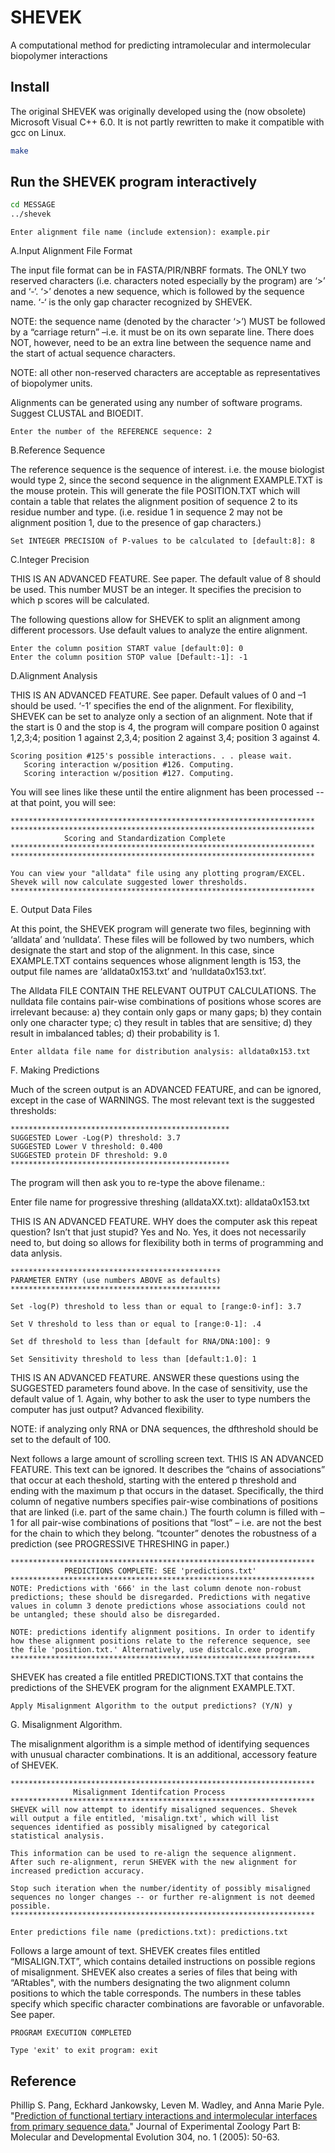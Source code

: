 # SHEVEK #
A computational method for predicting intramolecular and intermolecular biopolymer interactions

## Install ##
The original SHEVEK was originally developed using the (now obsolete) Microsoft Visual C++ 6.0. It is not partly rewritten to make it compatible with gcc on Linux.
```bash
make
```

## Run the SHEVEK program interactively ##

```bash
cd MESSAGE
../shevek
```
```
Enter alignment file name (include extension): example.pir
```

A.Input Alignment File Format

The input file format can be in FASTA/PIR/NBRF formats. The ONLY two reserved characters (i.e. characters noted especially by the program) are ‘>’ and ‘-‘. ‘>’ denotes a new sequence, which is followed by the sequence name. ‘-‘ is the only gap character recognized by SHEVEK.

NOTE: the sequence name (denoted by the character ‘>’) MUST be followed by a “carriage return” –i.e. it must be on its own separate line. There does NOT, however, need to be an extra line between the sequence name and the start of actual sequence characters. 

NOTE: all other non-reserved characters are acceptable as representatives of biopolymer units. 

Alignments can be generated using any number of software programs. Suggest CLUSTAL and BIOEDIT.

```
Enter the number of the REFERENCE sequence: 2
```

B.Reference Sequence

The reference sequence is the sequence of interest. i.e. the mouse biologist would type 2, since the second sequence in the alignment EXAMPLE.TXT is the mouse protein. This will generate the file POSITION.TXT which will contain a table that relates the alignment position of sequence 2 to its residue number and type. (i.e. residue 1 in sequence 2 may not be alignment position 1, due to the presence of gap characters.)

```
Set INTEGER PRECISION of P-values to be calculated to [default:8]: 8
```

C.Integer Precision

THIS IS AN ADVANCED FEATURE. See paper. The default value of 8 should be used. This number MUST be an integer. It specifies the precision to which p scores will be calculated. 

 The following questions allow for SHEVEK to split an
 alignment among different processors. Use default values
 to analyze the entire alignment.

```
Enter the column position START value [default:0]: 0
Enter the column position STOP value [Default:-1]: -1
```

D.Alignment Analysis

THIS IS AN ADVANCED FEATURE. See paper. Default values of 0 and –1 should be used. ‘-1’ specifies the end of the alignment. For flexibility, SHEVEK can be set to analyze only a section of an alignment. Note that if the start is 0 and the stop is 4, the program will compare position 0 against 1,2,3;4; position 1 against 2,3,4; position 2 against 3,4; position 3 against 4.

```
Scoring position #125's possible interactions. . . please wait.
   Scoring interaction w/position #126. Computing.
   Scoring interaction w/position #127. Computing.
```

You will see lines like these  until the entire alignment has been processed -- at that point, you will see:

```
********************************************************************
********************************************************************
            Scoring and Standardization Complete
********************************************************************
********************************************************************

You can view your "alldata" file using any plotting program/EXCEL.
Shevek will now calculate suggested lower thresholds.
********************************************************************
```

E. Output Data Files

At this point, the SHEVEK program will generate two files, beginning with ‘alldata’ and ‘nulldata’. These files will be followed by two numbers, which designate the start and stop of the alignment. In this case, since EXAMPLE.TXT contains sequences whose alignment length is 153, the output file names are ‘alldata0x153.txt’ and ‘nulldata0x153.txt’.

The Alldata FILE CONTAIN THE RELEVANT OUTPUT CALCULATIONS. The nulldata file contains pair-wise combinations of positions whose scores are irrelevant because: a) they contain only gaps or many gaps; b) they contain only one character type; c) they result in tables that are sensitive; d) they result in imbalanced tables; d) their probability is 1.

```
Enter alldata file name for distribution analysis: alldata0x153.txt
```

F. Making Predictions

Much of the screen output is an ADVANCED FEATURE, and can be ignored, except in the case of WARNINGS. The most relevant text is the suggested thresholds:

```
*************************************************
SUGGESTED Lower -Log(P) threshold: 3.7
SUGGESTED Lower V threshold: 0.400
SUGGESTED protein DF threshold: 9.0
*************************************************
```

The program will then ask you to re-type the above filename.:

Enter file name for progressive threshing (alldataXX.txt):  alldata0x153.txt

THIS IS AN ADVANCED FEATURE. WHY does the computer ask this repeat question? Isn’t that just stupid? Yes and No. Yes, it does not necessarily need to, but doing so allows for flexibility both in terms of programming and data anlysis. 

```
***********************************************
PARAMETER ENTRY (use numbers ABOVE as defaults)
***********************************************

Set -log(P) threshold to less than or equal to [range:0-inf]: 3.7

Set V threshold to less than or equal to [range:0-1]: .4

Set df threshold to less than [default for RNA/DNA:100]: 9

Set Sensitivity threshold to less than [default:1.0]: 1
```

THIS IS AN ADVANCED FEATURE. ANSWER these questions using the SUGGESTED parameters found above. In the case of sensitivity, use the default value of 1. Again, why bother to ask the user to type numbers the computer has just output? Advanced flexibility.

NOTE: if analyzing only  RNA or DNA sequences, the dfthreshold should be set to the default of 100.

Next follows a large amount of scrolling screen text. THIS IS AN ADVANCED FEATURE. This text can be ignored. It describes the “chains of associations” that occur at each theshold, starting with the entered p threshold and ending with the maximum p that occurs in the dataset.  Specifically, the third column of negative numbers specifies pair-wise combinations of positions that are linked (i.e. part of the same chain.) The fourth column is filled with –1 for all pair-wise combinations of positions that “lost” – i.e. are not the best for the chain to which they belong. “tcounter” denotes the robustness of a prediction (see PROGRESSIVE THRESHING in paper.)

```
********************************************************************
            PREDICTIONS COMPLETE: SEE 'predictions.txt'
********************************************************************
NOTE: Predictions with '666' in the last column denote non-robust
predictions; these should be disregarded. Predictions with negative
values in column 3 denote predictions whose associations could not
be untangled; these should also be disregarded.

NOTE: predictions identify alignment positions. In order to identify
how these alignment positions relate to the reference sequence, see
the file 'position.txt.' Alternatively, use distcalc.exe program.
********************************************************************
```

SHEVEK has created a file entitled PREDICTIONS.TXT that contains the predictions of the SHEVEK program for the alignment EXAMPLE.TXT.

```
Apply Misalignment Algorithm to the output predictions? (Y/N) y
```

G. Misalignment Algorithm.

The misalignment algorithm is a simple method of identifying sequences with unusual character combinations. It is an additional, accessory  feature of SHEVEK.

```
********************************************************************
              Misalignment Identifcation Process
********************************************************************
SHEVEK will now attempt to identify misaligned sequences. Shevek
will output a file entitled, 'misalign.txt', which will list
sequences identified as possibly misaligned by categorical
statistical analysis.

This information can be used to re-align the sequence alignment.
After such re-alignment, rerun SHEVEK with the new alignment for
increased prediction accuracy.

Stop such iteration when the number/identity of possibly misaligned
sequences no longer changes -- or further re-alignment is not deemed
possible.
********************************************************************

Enter predictions file name (predictions.txt): predictions.txt
```

Follows a large amount of text. SHEVEK creates files entitled “MISALIGN.TXT”, which contains detailed instructions on possible regions of misalignment. SHEVEK also creates a series of files that being with “ARtables", with the numbers designating the two alignment column positions to which the table corresponds. The numbers in these tables specify which specific character combinations are favorable or unfavorable. See paper.

```
PROGRAM EXECUTION COMPLETED

Type 'exit' to exit program: exit
```

## Reference ## 
Phillip S. Pang, Eckhard Jankowsky, Leven M. Wadley, and Anna Marie Pyle.
"[Prediction of functional tertiary interactions and intermolecular interfaces from primary sequence data.](https://doi.org/10.1002/jez.b.21024)"
Journal of Experimental Zoology Part B: Molecular and Developmental Evolution 304, no. 1 (2005): 50-63.
